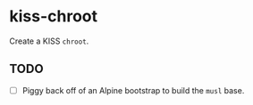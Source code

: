 # kiss-chroot

Create a KISS `chroot`.

## TODO

- [ ] Piggy back off of an Alpine bootstrap to build the `musl` base.
